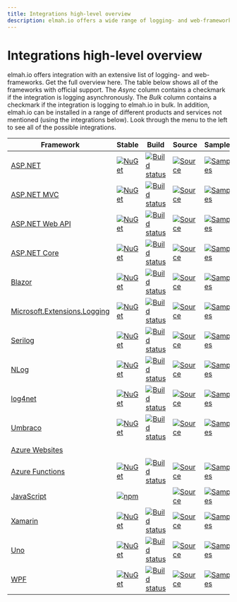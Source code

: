 ```yaml
---
title: Integrations high-level overview
description: elmah.io offers a wide range of logging- and web-frameworks. Get the full overview of all packages, samples, build status, and more here.
---
```


# Integrations high-level overview

elmah.io offers integration with an extensive list of logging- and web-frameworks. Get the full overview here. The table below shows all of the frameworks with official support. The *Async* column contains a checkmark if the integration is logging asynchronously. The *Bulk* column contains a checkmark if the integration is logging to elmah.io in bulk. In addition, elmah.io can be installed in a range of different products and services not mentioned (using the integrations below). Look through the menu to the left to see all of the possible integrations.

| Framework | Stable | Build | Source | Samples | Async | Bulk |
|---|---|---|---|---|---|---|
| [ASP.NET](/logging-to-elmah-io-from-elmah/) | [![NuGet](https://img.shields.io/nuget/v/Elmah.Io.svg)](https://www.nuget.org/packages/Elmah.Io) | [![Build status](https://github.com/elmahio/elmah.io/workflows/build/badge.svg)](https://github.com/elmahio/elmah.io/actions?query=workflow%3Abuild) | [![Source](https://img.shields.io/badge/GitHub-source-brightgreen)](https://github.com/elmahio/elmah.io) | [![Samples](https://img.shields.io/badge/samples-1-brightgreen.svg)](https://github.com/elmahio/elmah.io/tree/master/samples) | ✔️ |  |
| [ASP.NET MVC](/logging-to-elmah-io-from-aspnet-mvc/) | [![NuGet](https://img.shields.io/nuget/v/Elmah.Io.Mvc.svg)](https://www.nuget.org/packages/Elmah.Io.Mvc) | [![Build status](https://github.com/elmahio/elmah.io/workflows/build/badge.svg)](https://github.com/elmahio/elmah.io/actions?query=workflow%3Abuild) | [![Source](https://img.shields.io/badge/GitHub-source-brightgreen)](https://github.com/elmahio/elmah.io) | [![Samples](https://img.shields.io/badge/samples-1-brightgreen.svg)](https://github.com/elmahio/elmah.io/tree/master/samples) | ️✔️ |  |
| [ASP.NET Web API](/logging-to-elmah-io-from-web-api/) | [![NuGet](https://img.shields.io/nuget/v/Elmah.Io.WebApi.svg)](https://www.nuget.org/packages/Elmah.Io.WebApi) | [![Build status](https://github.com/elmahio/elmah.io/workflows/build/badge.svg)](https://github.com/elmahio/elmah.io/actions?query=workflow%3Abuild) | [![Source](https://img.shields.io/badge/GitHub-source-brightgreen)](https://github.com/elmahio/elmah.io) | [![Samples](https://img.shields.io/badge/samples-1-brightgreen.svg)](https://github.com/elmahio/elmah.io/tree/master/samples) | ✔️ |  |
| [ASP.NET Core](/logging-to-elmah-io-from-aspnet-core/) | [![NuGet](https://img.shields.io/nuget/v/Elmah.Io.AspNetCore.svg)](https://www.nuget.org/packages/Elmah.Io.AspNetCore) | [![Build status](https://github.com/elmahio/Elmah.Io.AspNetCore/workflows/build/badge.svg)](https://github.com/elmahio/Elmah.Io.AspNetCore/actions?query=workflow%3Abuild) | [![Source](https://img.shields.io/badge/GitHub-source-brightgreen)](https://github.com/elmahio/Elmah.Io.AspNetCore) | [![Samples](https://img.shields.io/badge/samples-4-brightgreen.svg)](https://github.com/elmahio/Elmah.Io.AspNetCore/tree/main/samples) | ✔️ |  |
| [Blazor](/logging-to-elmah-io-from-blazor/) | [![NuGet](https://img.shields.io/nuget/v/Elmah.Io.Blazor.Wasm.svg)](https://www.nuget.org/packages/Elmah.Io.Blazor.Wasm) | [![Build status](https://github.com/elmahio/Elmah.Io.Blazor.Wasm/workflows/build/badge.svg)](https://github.com/elmahio/Elmah.Io.Blazor.Wasm/actions?query=workflow%3Abuild) | [![Source](https://img.shields.io/badge/GitHub-source-brightgreen)](https://github.com/elmahio/Elmah.Io.Blazor.Wasm) | [![Samples](https://img.shields.io/badge/samples-1-brightgreen.svg)](https://github.com/elmahio/Elmah.Io.Blazor.Wasm/tree/main/samples) | ✔️ |  |
| [Microsoft.Extensions.Logging](/logging-to-elmah-io-from-microsoft-extensions-logging/) | [![NuGet](https://img.shields.io/nuget/v/Elmah.Io.Extensions.Logging.svg)](https://www.nuget.org/packages/Elmah.Io.Extensions.Logging) | [![Build status](https://github.com/elmahio/Elmah.Io.Extensions.Logging/workflows/build/badge.svg)](https://github.com/elmahio/Elmah.Io.Extensions.Logging/actions?query=workflow%3Abuild) | [![Source](https://img.shields.io/badge/GitHub-source-brightgreen)](https://github.com/elmahio/Elmah.Io.Extensions.Logging) | [![Samples](https://img.shields.io/badge/samples-10-brightgreen.svg)](https://github.com/elmahio/Elmah.Io.Extensions.Logging/tree/main/samples) | ✔️ | ✔️ |
| [Serilog](/logging-to-elmah-io-from-serilog/) | [![NuGet](https://img.shields.io/nuget/v/Serilog.Sinks.ElmahIo.svg)](https://www.nuget.org/packages/Serilog.Sinks.ElmahIo) | [![Build status](https://github.com/elmahio/serilog-sinks-elmahio/workflows/build/badge.svg)](https://github.com/elmahio/serilog-sinks-elmahio/actions?query=workflow%3Abuild) | [![Source](https://img.shields.io/badge/GitHub-source-brightgreen)](https://github.com/elmahio/serilog-sinks-elmahio) | [![Samples](https://img.shields.io/badge/samples-4-brightgreen.svg)](https://github.com/elmahio/serilog-sinks-elmahio/tree/main/examples) | ✔️ | ✔️ |
| [NLog](/logging-to-elmah-io-from-nlog/) | [![NuGet](https://img.shields.io/nuget/v/elmah.io.nlog.svg)](https://www.nuget.org/packages/elmah.io.nlog) | [![Build status](https://github.com/elmahio/elmah.io.nlog/workflows/build/badge.svg)](https://github.com/elmahio/elmah.io.nlog/actions?query=workflow%3Abuild) | [![Source](https://img.shields.io/badge/GitHub-source-brightgreen)](https://github.com/elmahio/elmah.io.nlog) | [![Samples](https://img.shields.io/badge/samples-5-brightgreen.svg)](https://github.com/elmahio/elmah.io.nlog/tree/main/samples) | ✔️ | ✔️ |
| [log4net](/logging-to-elmah-io-from-log4net/) | [![NuGet](https://img.shields.io/nuget/v/elmah.io.log4net.svg)](https://www.nuget.org/packages/elmah.io.log4net) | [![Build status](https://github.com/elmahio/elmah.io.log4net/workflows/build/badge.svg)](https://github.com/elmahio/elmah.io.log4net/actions?query=workflow%3Abuild) | [![Source](https://img.shields.io/badge/GitHub-source-brightgreen)](https://github.com/elmahio/elmah.io.log4net) | [![Samples](https://img.shields.io/badge/samples-5-brightgreen.svg)](https://github.com/elmahio/elmah.io.log4net/tree/main/samples) | ✔️ |  |
| [Umbraco](/logging-to-elmah-io-from-umbraco/) | [![NuGet](https://img.shields.io/nuget/v/elmah.io.umbraco.svg)](https://www.nuget.org/packages/elmah.io.umbraco/) | [![Build status](https://github.com/elmahio/elmah.io.umbraco/workflows/build/badge.svg)](https://github.com/elmahio/elmah.io.umbraco/actions?query=workflow%3Abuild) | [![Source](https://img.shields.io/badge/GitHub-source-brightgreen)](https://github.com/elmahio/elmah.io.umbraco) | [![Samples](https://img.shields.io/badge/samples-2-brightgreen.svg)](https://github.com/elmahio/elmah.io.umbraco/tree/main/samples) | ✔️ |  |
| [Azure Websites](/logging-to-elmah-io-from-a-running-website-on-azure/) | | | | | ✔️ |  |
| [Azure Functions](/logging-to-elmah-io-from-azure-functions/) | [![NuGet](https://img.shields.io/nuget/v/Elmah.Io.Functions.svg)](https://www.nuget.org/packages/Elmah.Io.Functions) | [![Build status](https://github.com/elmahio/Elmah.Io.Functions/workflows/build/badge.svg)](https://github.com/elmahio/Elmah.Io.Functions/actions?query=workflow%3Abuild) | [![Source](https://img.shields.io/badge/GitHub-source-brightgreen)](https://github.com/elmahio/Elmah.Io.Functions) | [![Samples](https://img.shields.io/badge/samples-4-brightgreen.svg)](https://github.com/elmahio/Elmah.Io.Functions/tree/main/samples) | ✔️ |  |
| [JavaScript](/logging-to-elmah-io-from-javascript/) | [![npm](https://img.shields.io/npm/v/elmah.io.javascript.svg)](https://www.npmjs.com/package/elmah.io.javascript) | | [![Source](https://img.shields.io/badge/GitHub-source-brightgreen)](https://github.com/elmahio/elmah.io.javascript) | [![Samples](https://img.shields.io/badge/samples-7-brightgreen.svg)](https://github.com/elmahio/elmah.io.javascript/tree/main/samples) | ✔️ |  |
| [Xamarin](/logging-to-elmah-io-from-xamarin/) | [![NuGet](https://img.shields.io/nuget/v/elmah.io.xamarin.svg)](https://www.nuget.org/packages/elmah.io.xamarin/) | [![Build status](https://github.com/elmahio/elmah.io.xamarin/workflows/build/badge.svg)](https://github.com/elmahio/elmah.io.xamarin/actions?query=workflow%3Abuild) | [![Source](https://img.shields.io/badge/GitHub-source-brightgreen)](https://github.com/elmahio/elmah.io.xamarin) | [![Samples](https://img.shields.io/badge/samples-3-brightgreen.svg)](https://github.com/elmahio/elmah.io.xamarin/tree/main/samples) | ✔️ |  |
| [Uno](/logging-to-elmah-io-from-uno/) | [![NuGet](https://img.shields.io/nuget/v/elmah.io.uno.svg)](https://www.nuget.org/packages/elmah.io.uno/) | [![Build status](https://github.com/elmahio/elmah.io.uno/workflows/build/badge.svg)](https://github.com/elmahio/elmah.io.uno/actions?query=workflow%3Abuild) | [![Source](https://img.shields.io/badge/GitHub-source-brightgreen)](https://github.com/elmahio/elmah.io.uno) | [![Samples](https://img.shields.io/badge/samples-1-brightgreen.svg)](https://github.com/elmahio/elmah.io.uno/tree/main/samples) | ✔️ |  |
| [WPF](/logging-to-elmah-io-from-wpf/) | [![NuGet](https://img.shields.io/nuget/v/Elmah.Io.Wpf.svg)](https://www.nuget.org/packages/elmah.io.wpf/) | [![Build status](https://github.com/elmahio/elmah.io.wpf/workflows/build/badge.svg)](https://github.com/elmahio/elmah.io.wpf/actions?query=workflow%3Abuild) | [![Source](https://img.shields.io/badge/GitHub-source-brightgreen)](https://github.com/elmahio/elmah.io.wpf) | [![Samples](https://img.shields.io/badge/samples-2-brightgreen.svg)](https://github.com/elmahio/elmah.io.wpf/tree/main/samples) | ✔️ |  |